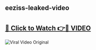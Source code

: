 ## eeziss-leaked-video 

# <h2><a href="http://freeplayer.one?title=eeziss-leaked-video&ref=21J">🔗 Click to Watch 👉🔴 VIDEO</a></h2>

<a href="http://freeplayer.one?title=eeziss-leaked-video&ref=21J" rel="nofollow" data-target="animated-image.originalLink"><img src="https://i.ibb.co.com/xMMVF88/686577567.gif" alt="Viral Video Original" style="max-width: 100%; display: inline-block;" data-target="animated-image.originalImage"></a>

